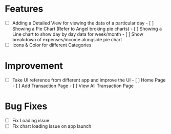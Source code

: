 # Features
- [ ] Adding a Detailed View for viewing the data of a particular day
        - [ ] Showing a Pie Chart (Refer to Angel broking pie charts)
        - [ ] Showing a Line chart to show day by day data for week/month
        - [ ] Show breakdown of expenses/income  alongside pie chart
- [ ] Icons & Color for different Categories

# Improvement
- [ ] Take UI reference from different app and improve the UI
        - [ ] Home Page
        - [ ] Add Transaction Page
        - [ ] View All Transaction Page

# Bug Fixes
- [ ] Fix Loading issue
- [ ] Fix chart loading issue on app launch